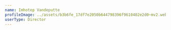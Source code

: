 ```yaml
---
name: Imhotep Vandeputte
profileImage: ../assets/b3b6fe_17df7e2050b644798396f9610402e2d0~mv2.webp
userType: Director
---
```

